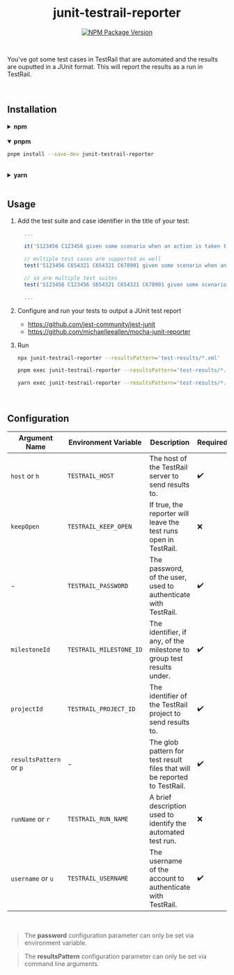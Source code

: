 <h1 align="center">junit-testrail-reporter</h1>

<div align="center">

[![NPM Package Version](https://img.shields.io/npm/v/junit-testrail-reporter)](https://www.npmjs.com/package/junit-testrail-reporter)

</div>

<br />

You've got some test cases in TestRail that are automated and the results are ouputted in a JUnit
format. This will report the results as a run in TestRail.

<br />

## Installation

<details>
  <summary><strong>npm</strong></summary>

```sh
npm install --save-dev junit-testrail-reporter
```

</details>

<br />

<details open>
  <summary><strong>pnpm</strong></summary>

```sh
pnpm install --save-dev junit-testrail-reporter
```

</details>

<br />

<details>
  <summary><strong>yarn</strong></summary>

```sh
yarn add --dev junit-testrail-reporter
```

</details>

<br />

## Usage

1. Add the test suite and case identifier in the title of your test:

   ```js
     ...

     it('S123456 C123456 given some scenario when an action is taken then something is true', () => {})

     // multiple test cases are supported as well
     test('S123456 C654321 C654321 C678901 given some scenario when an action is taken then something is true', () => {})

     // so are multiple test suites
     test('S123456 C123456 S654321 C654321 C678901 given some scenario when an action is taken then something is true', () => {})

     ...
   ```

2. Configure and run your tests to output a JUnit test report

   - https://github.com/jest-community/jest-junit
   - https://github.com/michaelleeallen/mocha-junit-reporter

3. Run

   ```sh
   npx junit-testrail-reporter --resultsPattern='test-results/*.xml'
   ```

   ```sh
   pnpm exec junit-testrail-reporter --resultsPattern='test-results/*.xml'
   ```

   ```sh
   yarn exec junit-testrail-reporter --resultsPattern='test-results/*.xml'
   ```

<br />

## Configuration

| Argument Name           | Environment Variable    | Description                                                               | Required | Default                                            |
| ----------------------- | ----------------------- | ------------------------------------------------------------------------- | -------- | -------------------------------------------------- |
| `host` or `h`           | `TESTRAIL_HOST`         | The host of the TestRail server to send results to.                       | ✔️       | -                                                  |
| `keepOpen`              | `TESTRAIL_KEEP_OPEN`    | If true, the reporter will leave the test runs open in TestRail.          | ❌       | `false`                                            |
| -                       | `TESTRAIL_PASSWORD`     | The password, of the user, used to authenticate with TestRail.            | ✔️       | -                                                  |
| `milestoneId`           | `TESTRAIL_MILESTONE_ID` | The identifier, if any, of the milestone to group test results under.     | ✔️       | -                                                  |
| `projectId`             | `TESTRAIL_PROJECT_ID`   | The identifier of the TestRail project to send results to.                | ✔️       | -                                                  |
| `resultsPattern` or `p` | -                       | The glob pattern for test result files that will be reported to TestRail. | ✔️       | -                                                  |
| `runName` or `r`        | `TESTRAIL_RUN_NAME`     | A brief description used to identify the automated test run.              | ❌       | `"Automated Test Run via junit-testrail-reporter"` |
| `username` or `u`       | `TESTRAIL_USERNAME`     | The username of the account to authenticate with TestRail.                | ✔️       | -                                                  |

<br />

> The **password** configuration parameter can only be set via environment variable.

> The **resultsPattern** configuration parameter can only be set via command line arguments.
